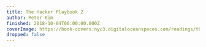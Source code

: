 ```yaml
---
title: The Hacker Playbook 2
author: Peter Kim
finished: 2018-10-04T00:00:00.000Z
coverImage: https://book-covers.nyc3.digitaloceanspaces.com/readings/the-hacker-playbook-two-01.jpg
dropped: false
---
```


